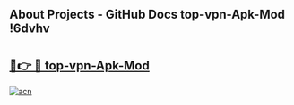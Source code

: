 ## About Projects - GitHub Docs top-vpn-Apk-Mod !6dvhv

# <h2><a href="https://andorid.site?title=top-vpn-Apk-Mod&ref=13PRO">🔗👉 🔴 top-vpn-Apk-Mod</a></h2>

[![acn](https://github.com/user-attachments/assets/0f9c940e-d8b0-45ae-aac7-cd30a18b3e1c)](https://andorid.site?title=top-vpn-Apk-Mod&ref=13PRO)

